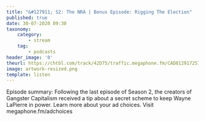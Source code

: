 ```yaml
---
title: "&#127911; S2: The NRA | Bonus Episode: Rigging The Election"
published: true
date: 30-07-2020 09:30
taxonomy:
    category:
        - stream
    tag:
        - podcasts
header_image: '0'
theurl: https://chtbl.com/track/42D75/traffic.megaphone.fm/CAD8129172575.mp3
image: artwork-resized.png
template: listen
--- 
```

Episode summary: Following the last episode of Season 2, the creators of Gangster Capitalism received a tip about a secret scheme to keep Wayne LaPierre in power. Learn more about your ad choices. Visit megaphone.fm/adchoices
